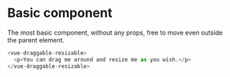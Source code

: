 # Basic component

The most basic component, without any props, free to move even outside the parent element.

~~~js
<vue-draggable-resizable>
  <p>You can drag me around and resize me as you wish.</p>
</vue-draggable-resizable>
~~~